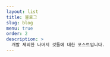 ```yaml
---
layout: list
title: 블로그
slug: blog
menu: true
order: 2
description: >
  개발 제외한 나머지 것들에 대한 포스트입니다.
---
```

